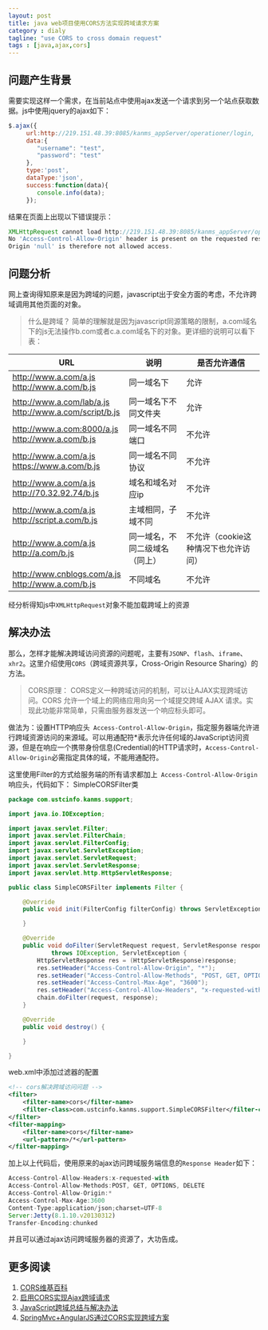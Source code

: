```yaml
---
layout: post
title: java web项目使用CORS方法实现跨域请求方案
category : dialy
tagline: "use CORS to cross domain request"
tags : [java,ajax,cors]
---
```


## 问题产生背景

需要实现这样一个需求，在当前站点中使用ajax发送一个请求到另一个站点获取数据。js中使用jquery的ajax如下：

```javascript
$.ajax({
     url:http://219.151.48.39:8085/kanms_appServer/operationer/login,
     data:{
     	"username": "test",
		"password": "test" 
     },
     type:'post',
     dataType:'json',
     success:function(data){
     	console.info(data);          	 
     });
```

结果在页面上出现以下错误提示：


```javascript
XMLHttpRequest cannot load http://219.151.48.39:8085/kanms_appServer/operationer/login. 
No 'Access-Control-Allow-Origin' header is present on the requested resource. 
Origin 'null' is therefore not allowed access.
```

## 问题分析
网上查询得知原来是因为跨域的问题，javascript出于安全方面的考虑，不允许跨域调用其他页面的对象。

> 什么是跨域？
> 简单的理解就是因为javascript同源策略的限制，a.com域名下的js无法操作b.com或者c.a.com域名下的对象。更详细的说明可以看下表：


|URL|说明 |是否允许通信
|------|------|-------
|http://www.a.com/a.js <br> http://www.a.com/b.js| 同一域名下| 允许
|http://www.a.com/lab/a.js <br> http://www.a.com/script/b.js| 同一域名下不同文件夹 | 允许
|http://www.a.com:8000/a.js <br> http://www.a.com/b.js | 同一域名不同端口| 不允许
|http://www.a.com/a.js <br> https://www.a.com/b.js | 同一域名不同协议 | 不允许
|http://www.a.com/a.js <br> http://70.32.92.74/b.js | 域名和域名对应ip | 不允许
|http://www.a.com/a.js <br> http://script.a.com/b.js | 主域相同，子域不同| 不允许
|http://www.a.com/a.js <br> http://a.com/b.js | 同一域名，不同二级域名（同上）| 不允许（cookie这种情况下也允许访问）
|http://www.cnblogs.com/a.js <br> http://www.a.com/b.js | 不同域名| 不允许

经分析得知js中`XMLHttpRequest`对象不能加载跨域上的资源

## 解决办法

那么，怎样才能解决跨域访问资源的问题呢，主要有`JSONP`、`flash`、`iframe`、`xhr2`。这里介绍使用`CORS`（跨域资源共享，Cross-Origin Resource Sharing）的方法。

> CORS原理：
> CORS定义一种跨域访问的机制，可以让AJAX实现跨域访问。CORS 允许一个域上的网络应用向另一个域提交跨域 AJAX 请求。实现此功能非常简单，只需由服务器发送一个响应标头即可。

做法为：设置HTTP响应头` Access-Control-Allow-Origin`，指定服务器端允许进行跨域资源访问的来源域。可以用通配符*表示允许任何域的JavaScript访问资源，但是在响应一个携带身份信息(Credential)的HTTP请求时，`Access-Control-Allow-Origin`必需指定具体的域，不能用通配符。 

这里使用Filter的方式给服务端的所有请求都加上` Access-Control-Allow-Origin`响应头，代码如下：
SimpleCORSFilter类

```java
package com.ustcinfo.kanms.support;

import java.io.IOException;

import javax.servlet.Filter;
import javax.servlet.FilterChain;
import javax.servlet.FilterConfig;
import javax.servlet.ServletException;
import javax.servlet.ServletRequest;
import javax.servlet.ServletResponse;
import javax.servlet.http.HttpServletResponse;

public class SimpleCORSFilter implements Filter {

	@Override
	public void init(FilterConfig filterConfig) throws ServletException {

	}

	@Override
	public void doFilter(ServletRequest request, ServletResponse response, FilterChain chain)
			throws IOException, ServletException {
		HttpServletResponse res = (HttpServletResponse)response;
		res.setHeader("Access-Control-Allow-Origin", "*");
		res.setHeader("Access-Control-Allow-Methods", "POST, GET, OPTIONS, DELETE");
		res.setHeader("Access-Control-Max-Age", "3600");
		res.setHeader("Access-Control-Allow-Headers", "x-requested-with");
		chain.doFilter(request, response);
	}

	@Override
	public void destroy() {

	}

}

```

web.xml中添加过滤器的配置

```xml
<!-- cors解决跨域访问问题 -->
<filter>
	<filter-name>cors</filter-name>
	<filter-class>com.ustcinfo.kanms.support.SimpleCORSFilter</filter-class>
</filter>
<filter-mapping>
	<filter-name>cors</filter-name>
	<url-pattern>/*</url-pattern>
</filter-mapping>
```

加上以上代码后，使用原来的ajax访问跨域服务端信息的`Response Header`如下：

```javascript
Access-Control-Allow-Headers:x-requested-with
Access-Control-Allow-Methods:POST, GET, OPTIONS, DELETE
Access-Control-Allow-Origin:*
Access-Control-Max-Age:3600
Content-Type:application/json;charset=UTF-8
Server:Jetty(8.1.10.v20130312)
Transfer-Encoding:chunked
```

并且可以通过ajax访问跨域服务器的资源了，大功告成。

## 更多阅读
1. [CORS维基百科](https://zh.wikipedia.org/wiki/%E8%B7%A8%E4%BE%86%E6%BA%90%E8%B3%87%E6%BA%90%E5%85%B1%E4%BA%AB)
2. [启用CORS实现Ajax跨域请求](http://www.web-fish.com/program/php/794.html)
3. [JavaScript跨域总结与解决办法](http://www.cnblogs.com/rainman/archive/2011/02/20/1959325.html)
4. [SpringMvc+AngularJS通过CORS实现跨域方案](http://www.tuicool.com/articles/umymmqY)